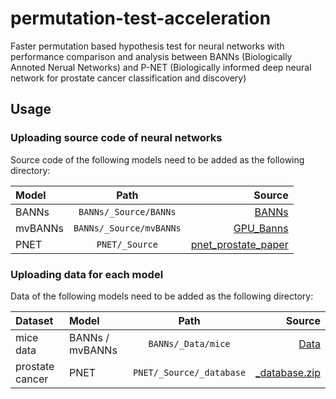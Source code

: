 # permutation-test-acceleration

Faster permutation based hypothesis test for neural networks with performance comparison and analysis between BANNs (Biologically Annoted Nerual Networks) and P-NET (Biologically informed deep neural network for prostate cancer classification and discovery)

## Usage

### Uploading source code of neural networks

Source code of the following models need to be added as the following directory:

| Model |  Path  | Source |
|:-----|:--------:|------:|
| BANNs   | `BANNs/_Source/BANNs` | [BANNs](https://github.com/lcrawlab/BANNs/tree/master/BANN) |
| mvBANNs   |  `BANNs/_Source/mvBANNs`  |   [GPU_Banns](https://github.com/sandraleebatista/GPU_Banns) |
| PNET   | `PNET/_Source` |    [pnet_prostate_paper](https://github.com/marakeby/pnet_prostate_paper) |

### Uploading data for each model

Data of the following models need to be added as the following directory:

| Dataset | Model |  Path  | Source |
|:----- |:-----|:--------:|------:|
| mice data | BANNs / mvBANNs   | `BANNs/_Data/mice` | [Data](https://www.dropbox.com/scl/fo/y5wb6qk36v8perehm6zar/AFBR4hdlJQy51J9e7jYYpwA/Data?dl=0&e=2&rlkey=6mjrm7fhgdiyoauu76xerytnu&subfolder_nav_tracking=1) |
| prostate cancer | PNET   | `PNET/_Source/_database` | [_database.zip](https://zenodo.org/records/5163213) |
